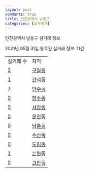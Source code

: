 ```yaml
---
layout: post
comments: true
title: 인천광역시 남동구
categories: [실거래가]
---
```


인천광역시 남동구 실거래 정보

2021년 05월 31일 등록된 실거래 정보: 11건


<table>
  <tr>
    <td>실거래 수</td>
    <td>지역</td>
  </tr>

  
  <tr>
    <td><a href="2820010100.html">2</a></td>
    <td><a href="2820010100.html">구월동</a></td>
  </tr>
    

  <tr>
    <td><a href="2820010200.html">1</a></td>
    <td><a href="2820010200.html">간석동</a></td>
  </tr>
    

  <tr>
    <td><a href="2820010300.html">7</a></td>
    <td><a href="2820010300.html">만수동</a></td>
  </tr>
    

  <tr>
    <td><a href="2820010400.html">0</a></td>
    <td><a href="2820010400.html">장수동</a></td>
  </tr>
    

  <tr>
    <td><a href="2820010500.html">0</a></td>
    <td><a href="2820010500.html">서창동</a></td>
  </tr>
    

  <tr>
    <td><a href="2820010600.html">0</a></td>
    <td><a href="2820010600.html">운연동</a></td>
  </tr>
    

  <tr>
    <td><a href="2820010700.html">0</a></td>
    <td><a href="2820010700.html">남촌동</a></td>
  </tr>
    

  <tr>
    <td><a href="2820010800.html">0</a></td>
    <td><a href="2820010800.html">수산동</a></td>
  </tr>
    

  <tr>
    <td><a href="2820010900.html">0</a></td>
    <td><a href="2820010900.html">도림동</a></td>
  </tr>
    

  <tr>
    <td><a href="2820011000.html">1</a></td>
    <td><a href="2820011000.html">논현동</a></td>
  </tr>
    

  <tr>
    <td><a href="2820011100.html">0</a></td>
    <td><a href="2820011100.html">고잔동</a></td>
  </tr>
    


</table>
    